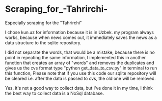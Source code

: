 # Scraping_for_-Tahrirchi-
Especially scraping for the "Tahrirchi"

I chose kun.uz for information because it is in Uzbek. my program always works, because when news comes out, it immediately saves the news as a data structure to the sqlite repository.

I did not separate the words, that would be a mistake, because there is no point in repeating the same information,
I implemented this in another function that creates an array of "words" and removes the duplicates and gives us the cvs format type "python get_data_to_csv.py" in terminal to run this function, 
Please note that if you use this code our sqlite repository will be cleared i.e. after the data is passed to cvs, the old one will be removed.

Yes, it's not a good way to collect data, but I've done it in my time, I think the best way to collect data is a NoSql database.

